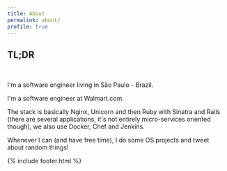 ```yaml
---
title: About
permalink: about/
profile: true
---
```


<h2>TL;DR</h2>
<br/>
<p>
  I'm a software engineer living in São Paulo - Brazil.
</p>
<p>
  I'm a software engineer at Walmart.com.
</p>
<p>
  The stack is basically Nginx, Unicorn and then Ruby with Sinatra and Rails (there are several applications, it's not entirely micro-services oriented though), we also use Docker, Chef and Jenkins.
</p>
<p>
  Whenever I can (and have free time), I do some OS projects and tweet about random things!
</p>

{% include footer.html %}
